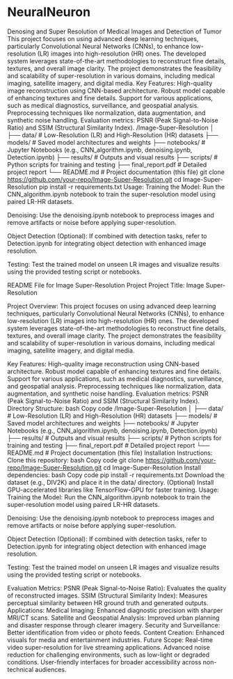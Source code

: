 # NeuralNeuron
Denosing and Super Resolution of Medical Images and Detection of Tumor
This project focuses on using advanced deep learning techniques, particularly Convolutional Neural Networks (CNNs), to enhance low-resolution (LR) images into high-resolution (HR) ones. The developed system leverages state-of-the-art methodologies to reconstruct fine details, textures, and overall image clarity. The project demonstrates the feasibility and scalability of super-resolution in various domains, including medical imaging, satellite imagery, and digital media.
Key Features:
High-quality image reconstruction using CNN-based architecture.
Robust model capable of enhancing textures and fine details.
Support for various applications, such as medical diagnostics, surveillance, and geospatial analysis.
Preprocessing techniques like normalization, data augmentation, and synthetic noise handling.
Evaluation metrics: PSNR (Peak Signal-to-Noise Ratio) and SSIM (Structural Similarity Index).
/Image-Super-Resolution
│
├── data/                   # Low-Resolution (LR) and High-Resolution (HR) datasets
├── models/                 # Saved model architectures and weights
├── notebooks/              # Jupyter Notebooks (e.g., CNN_algorithm.ipynb, denoising.ipynb, Detection.ipynb)
├── results/                # Outputs and visual results
├── scripts/                # Python scripts for training and testing
├── final_report.pdf        # Detailed project report
└── README.md               # Project documentation (this file)
git clone https://github.com/your-repo/Image-Super-Resolution.git
cd Image-Super-Resolution
pip install -r requirements.txt
Usage:
Training the Model:
Run the CNN_algorithm.ipynb notebook to train the super-resolution model using paired LR-HR datasets.

Denoising:
Use the denoising.ipynb notebook to preprocess images and remove artifacts or noise before applying super-resolution.

Object Detection (Optional):
If combined with detection tasks, refer to Detection.ipynb for integrating object detection with enhanced image resolution.

Testing:
Test the trained model on unseen LR images and visualize results using the provided testing script or notebooks.

README File for Image Super-Resolution Project
Project Title:
Image Super-Resolution

Project Overview:
This project focuses on using advanced deep learning techniques, particularly Convolutional Neural Networks (CNNs), to enhance low-resolution (LR) images into high-resolution (HR) ones. The developed system leverages state-of-the-art methodologies to reconstruct fine details, textures, and overall image clarity. The project demonstrates the feasibility and scalability of super-resolution in various domains, including medical imaging, satellite imagery, and digital media.

Key Features:
High-quality image reconstruction using CNN-based architecture.
Robust model capable of enhancing textures and fine details.
Support for various applications, such as medical diagnostics, surveillance, and geospatial analysis.
Preprocessing techniques like normalization, data augmentation, and synthetic noise handling.
Evaluation metrics: PSNR (Peak Signal-to-Noise Ratio) and SSIM (Structural Similarity Index).
Directory Structure:
bash
Copy code
/Image-Super-Resolution
│
├── data/                   # Low-Resolution (LR) and High-Resolution (HR) datasets
├── models/                 # Saved model architectures and weights
├── notebooks/              # Jupyter Notebooks (e.g., CNN_algorithm.ipynb, denoising.ipynb, Detection.ipynb)
├── results/                # Outputs and visual results
├── scripts/                # Python scripts for training and testing
├── final_report.pdf        # Detailed project report
└── README.md               # Project documentation (this file)
Installation Instructions:
Clone this repository:
bash
Copy code
git clone https://github.com/your-repo/Image-Super-Resolution.git
cd Image-Super-Resolution
Install dependencies:
bash
Copy code
pip install -r requirements.txt
Download the dataset (e.g., DIV2K) and place it in the data/ directory.
(Optional) Install GPU-accelerated libraries like TensorFlow-GPU for faster training.
Usage:
Training the Model:
Run the CNN_algorithm.ipynb notebook to train the super-resolution model using paired LR-HR datasets.

Denoising:
Use the denoising.ipynb notebook to preprocess images and remove artifacts or noise before applying super-resolution.

Object Detection (Optional):
If combined with detection tasks, refer to Detection.ipynb for integrating object detection with enhanced image resolution.

Testing:
Test the trained model on unseen LR images and visualize results using the provided testing script or notebooks.

Evaluation Metrics:
PSNR (Peak Signal-to-Noise Ratio): Evaluates the quality of reconstructed images.
SSIM (Structural Similarity Index): Measures perceptual similarity between HR ground truth and generated outputs.
Applications:
Medical Imaging: Enhanced diagnostic precision with sharper MRI/CT scans.
Satellite and Geospatial Analysis: Improved urban planning and disaster response through clearer imagery.
Security and Surveillance: Better identification from video or photo feeds.
Content Creation: Enhanced visuals for media and entertainment industries.
Future Scope:
Real-time video super-resolution for live streaming applications.
Advanced noise reduction for challenging environments, such as low-light or degraded conditions.
User-friendly interfaces for broader accessibility across non-technical audiences.
